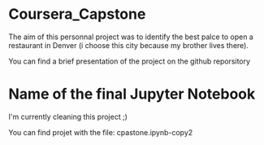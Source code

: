 # Coursera_Capstone


The aim of this personnal project was to identify the best palce to open a restaurant in Denver (i choose this city because my brother lives there).

You can find a brief presentation of the project on the github reporsitory

# Name of the final Jupyter Notebook

I'm currently cleaning this project ;)

You can find projet with the file: cpastone.ipynb-copy2

